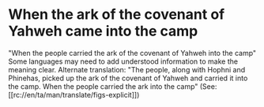 # When the ark of the covenant of Yahweh came into the camp

"When the people carried the ark of the covenant of Yahweh into the camp" Some languages may need to add understood information to make the meaning clear. Alternate translation: "The people, along with Hophni and Phinehas, picked up the ark of the covenant of Yahweh and carried it into the camp. When the people carried the ark into the camp" (See: [[rc://en/ta/man/translate/figs-explicit]])

